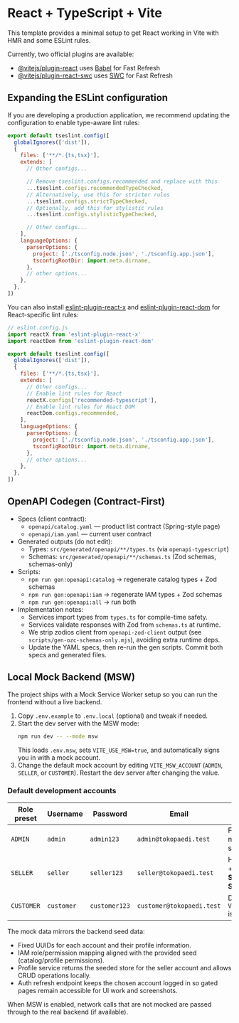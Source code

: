 # React + TypeScript + Vite

This template provides a minimal setup to get React working in Vite with HMR and some ESLint rules.

Currently, two official plugins are available:

- [@vitejs/plugin-react](https://github.com/vitejs/vite-plugin-react/blob/main/packages/plugin-react) uses [Babel](https://babeljs.io/) for Fast Refresh
- [@vitejs/plugin-react-swc](https://github.com/vitejs/vite-plugin-react/blob/main/packages/plugin-react-swc) uses [SWC](https://swc.rs/) for Fast Refresh

## Expanding the ESLint configuration

If you are developing a production application, we recommend updating the configuration to enable type-aware lint rules:

```js
export default tseslint.config([
  globalIgnores(['dist']),
  {
    files: ['**/*.{ts,tsx}'],
    extends: [
      // Other configs...

      // Remove tseslint.configs.recommended and replace with this
      ...tseslint.configs.recommendedTypeChecked,
      // Alternatively, use this for stricter rules
      ...tseslint.configs.strictTypeChecked,
      // Optionally, add this for stylistic rules
      ...tseslint.configs.stylisticTypeChecked,

      // Other configs...
    ],
    languageOptions: {
      parserOptions: {
        project: ['./tsconfig.node.json', './tsconfig.app.json'],
        tsconfigRootDir: import.meta.dirname,
      },
      // other options...
    },
  },
])
```

You can also install [eslint-plugin-react-x](https://github.com/Rel1cx/eslint-react/tree/main/packages/plugins/eslint-plugin-react-x) and [eslint-plugin-react-dom](https://github.com/Rel1cx/eslint-react/tree/main/packages/plugins/eslint-plugin-react-dom) for React-specific lint rules:

```js
// eslint.config.js
import reactX from 'eslint-plugin-react-x'
import reactDom from 'eslint-plugin-react-dom'

export default tseslint.config([
  globalIgnores(['dist']),
  {
    files: ['**/*.{ts,tsx}'],
    extends: [
      // Other configs...
      // Enable lint rules for React
      reactX.configs['recommended-typescript'],
      // Enable lint rules for React DOM
      reactDom.configs.recommended,
    ],
    languageOptions: {
      parserOptions: {
        project: ['./tsconfig.node.json', './tsconfig.app.json'],
        tsconfigRootDir: import.meta.dirname,
      },
      // other options...
    },
  },
])
```

## OpenAPI Codegen (Contract-First)

- Specs (client contract):
  - `openapi/catalog.yaml` — product list contract (Spring-style page)
  - `openapi/iam.yaml` — current user contract
- Generated outputs (do not edit):
  - Types: `src/generated/openapi/**/types.ts` (via `openapi-typescript`)
  - Schemas: `src/generated/openapi/**/schemas.ts` (Zod schemas, schemas-only)
- Scripts:
  - `npm run gen:openapi:catalog` → regenerate catalog types + Zod schemas
  - `npm run gen:openapi:iam` → regenerate IAM types + Zod schemas
  - `npm run gen:openapi:all` → run both
- Implementation notes:
  - Services import types from `types.ts` for compile-time safety.
  - Services validate responses with Zod from `schemas.ts` at runtime.
  - We strip zodios client from `openapi-zod-client` output (see `scripts/gen-ozc-schemas-only.mjs`), avoiding extra runtime deps.
  - Update the YAML specs, then re-run the gen scripts. Commit both specs and generated files.

## Local Mock Backend (MSW)

The project ships with a Mock Service Worker setup so you can run the frontend without a live backend.

1. Copy `.env.example` to `.env.local` (optional) and tweak if needed.
2. Start the dev server with the MSW mode:
   ```bash
   npm run dev -- --mode msw
   ```
   This loads `.env.msw`, sets `VITE_USE_MSW=true`, and automatically signs you in with a mock account.
3. Change the default mock account by editing `VITE_MSW_ACCOUNT` (`ADMIN`, `SELLER`, or `CUSTOMER`). Restart the dev server after changing the value.

### Default development accounts

| Role preset | Username | Password | Email | Notes |
|-------------|----------|----------|-------|-------|
| `ADMIN`     | `admin`  | `admin123`    | `admin@tokopaedi.test`    | Full access, matches IAM seed role `ADMIN`. |
| `SELLER`    | `seller` | `seller123`   | `seller@tokopaedi.test`   | Has roles `SELLER` + `CUSTOMER`, owns **Seller Central Store**. |
| `CUSTOMER`  | `customer` | `customer123` | `customer@tokopaedi.test` | Default when `VITE_MSW_ACCOUNT` is omitted. |

The mock data mirrors the backend seed data:

- Fixed UUIDs for each account and their profile information.
- IAM role/permission mapping aligned with the provided seed (catalog/profile permissions).
- Profile service returns the seeded store for the seller account and allows CRUD operations locally.
- Auth refresh endpoint keeps the chosen account logged in so gated pages remain accessible for UI work and screenshots.

When MSW is enabled, network calls that are not mocked are passed through to the real backend (if available).
